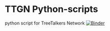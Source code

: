 # TTGN Python-scripts
python script for TreeTalkers Network
[![Binder](https://mybinder.org/badge_logo.svg)](https://mybinder.org/v2/gh/TTGN/Python-scripts/master)

